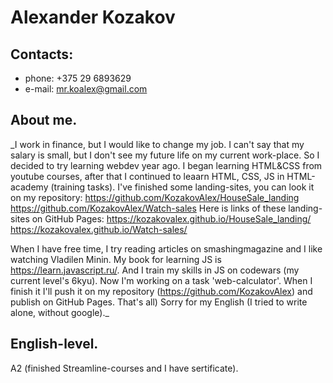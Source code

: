 # Alexander Kozakov

## Contacts:
* phone: +375 29 6893629
* e-mail: mr.koalex@gmail.com

## About me.
_I work in finance, but I would like to change my job. I can't say that my salary is small, but I don't see my future life on my current work-place. So I decided to try learning webdev year ago. I began learning HTML&CSS from youtube courses, after that I continued to leaarn HTML, CSS, JS in HTML-academy (training tasks). I've finished some landing-sites,  you can look it on my repository:
  https://github.com/KozakovAlex/HouseSale_landing
  https://github.com/KozakovAlex/Watch-sales
Here is links of these landing-sites on GitHub Pages:
  https://kozakovalex.github.io/HouseSale_landing/
  https://kozakovalex.github.io/Watch-sales/

When I have free time, I try reading articles on smashingmagazine and I like watching Vladilen Minin.
My book for learning JS is https://learn.javascript.ru/. And I train my skills in JS on codewars (my current level's 6kyu).
Now I'm working on a task 'web-calculator'. When I finish it I'll push it on my repository (https://github.com/KozakovAlex) and publish on GitHub Pages.
That's all)
Sorry for my English (I tried to write alone, without google)._

## English-level.
A2 (finished Streamline-courses and I have sertificate).